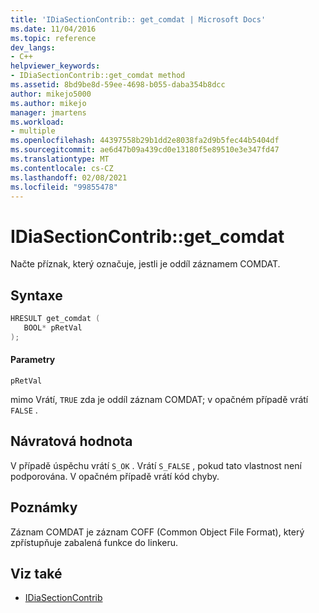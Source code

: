 ```yaml
---
title: 'IDiaSectionContrib:: get_comdat | Microsoft Docs'
ms.date: 11/04/2016
ms.topic: reference
dev_langs:
- C++
helpviewer_keywords:
- IDiaSectionContrib::get_comdat method
ms.assetid: 8bd9be8d-59ee-4698-b055-daba354b8dcc
author: mikejo5000
ms.author: mikejo
manager: jmartens
ms.workload:
- multiple
ms.openlocfilehash: 44397558b29b1dd2e8038fa2d9b5fec44b5404df
ms.sourcegitcommit: ae6d47b09a439cd0e13180f5e89510e3e347fd47
ms.translationtype: MT
ms.contentlocale: cs-CZ
ms.lasthandoff: 02/08/2021
ms.locfileid: "99855478"
---
```

# <a name="idiasectioncontribget_comdat"></a>IDiaSectionContrib::get_comdat
Načte příznak, který označuje, jestli je oddíl záznamem COMDAT.

## <a name="syntax"></a>Syntaxe

```C++
HRESULT get_comdat ( 
   BOOL* pRetVal
);
```

#### <a name="parameters"></a>Parametry
 `pRetVal`

mimo Vrátí, `TRUE` zda je oddíl záznam COMDAT; v opačném případě vrátí `FALSE` .

## <a name="return-value"></a>Návratová hodnota
 V případě úspěchu vrátí `S_OK` . Vrátí `S_FALSE` , pokud tato vlastnost není podporována. V opačném případě vrátí kód chyby.

## <a name="remarks"></a>Poznámky
 Záznam COMDAT je záznam COFF (Common Object File Format), který zpřístupňuje zabalená funkce do linkeru.

## <a name="see-also"></a>Viz také
- [IDiaSectionContrib](../../debugger/debug-interface-access/idiasectioncontrib.md)